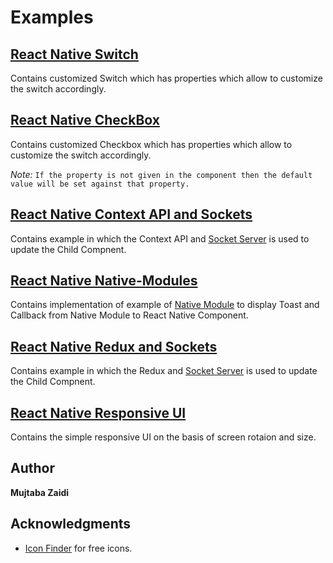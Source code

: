 # Examples

## [**React Native Switch**](https://github.com/mujtaba-zaidi/RNMultipleSamples/tree/switch)

Contains customized Switch which has properties which allow to customize the switch accordingly.

## [**React Native CheckBox**](https://github.com/mujtaba-zaidi/RNMultipleSamples/tree/checkbox)

Contains customized Checkbox which has properties which allow to customize the switch accordingly.

_Note:_ `If the property is not given in the component then the default value will be set against that property.`

## [**React Native Context API and Sockets**](https://github.com/mujtaba-zaidi/RNMultipleSamples/tree/contextApiAndSockets)

Contains example in which the Context API and [Socket Server](https://github.com/mujtaba-zaidi/SocketServer/tree/master) is used to update the Child Compnent.

## [**React Native Native-Modules**](https://github.com/mujtaba-zaidi/RNMultipleSamples/tree/nativeModules)

Contains implementation of example of [Native Module](https://facebook.github.io/react-native/docs/native-modules-android) to display Toast and Callback from Native Module to React Native Component.

## [**React Native Redux and Sockets**](https://github.com/mujtaba-zaidi/RNMultipleSamples/tree/reduxAndSockets)

Contains example in which the Redux and [Socket Server](https://github.com/mujtaba-zaidi/SocketServer/tree/master) is used to update the Child Compnent.

## [**React Native Responsive UI**](https://github.com/mujtaba-zaidi/RNMultipleSamples/tree/responsiveUI)

Contains the simple responsive UI on the basis of screen rotaion and size.

## Author

**Mujtaba Zaidi**

## Acknowledgments

- [Icon Finder](https://www.iconfinder.com/) for free icons.
